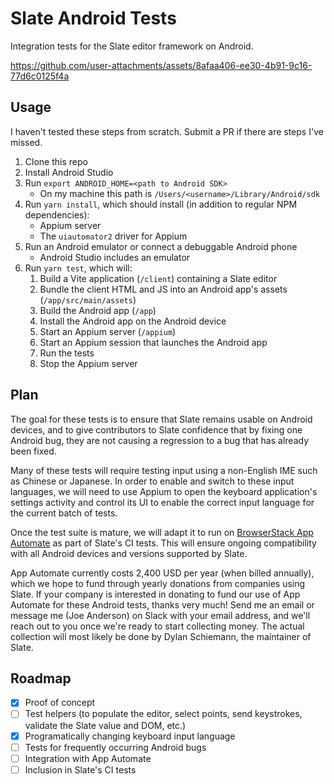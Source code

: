 # Slate Android Tests

Integration tests for the Slate editor framework on Android.

https://github.com/user-attachments/assets/8afaa406-ee30-4b91-9c16-77d6c0125f4a

## Usage

I haven't tested these steps from scratch. Submit a PR if there are steps I've missed.

1. Clone this repo
2. Install Android Studio
3. Run `export ANDROID_HOME=<path to Android SDK>`
   - On my machine this path is `/Users/<username>/Library/Android/sdk`
4. Run `yarn install`, which should install (in addition to regular NPM dependencies):
   - Appium server
   - The `uiautomator2` driver for Appium
5. Run an Android emulator or connect a debuggable Android phone
   - Android Studio includes an emulator
6. Run `yarn test`, which will:
   1. Build a Vite application (`/client`) containing a Slate editor
   2. Bundle the client HTML and JS into an Android app's assets (`/app/src/main/assets`)
   3. Build the Android app (`/app`)
   4. Install the Android app on the Android device
   5. Start an Appium server (`/appium`)
   6. Start an Appium session that launches the Android app
   7. Run the tests
   8. Stop the Appium server

## Plan

The goal for these tests is to ensure that Slate remains usable on Android devices, and to give contributors to Slate confidence that by fixing one Android bug, they are not causing a regression to a bug that has already been fixed.

Many of these tests will require testing input using a non-English IME such as Chinese or Japanese. In order to enable and switch to these input languages, we will need to use Appium to open the keyboard application's settings activity and control its UI to enable the correct input language for the current batch of tests.

Once the test suite is mature, we will adapt it to run on [BrowserStack App Automate](https://www.browserstack.com/app-automate) as part of Slate's CI tests. This will ensure ongoing compatibility with all Android devices and versions supported by Slate.

App Automate currently costs 2,400 USD per year (when billed annually), which we hope to fund through yearly donations from companies using Slate. If your company is interested in donating to fund our use of App Automate for these Android tests, thanks very much! Send me an email or message me (Joe Anderson) on Slack with your email address, and we'll reach out to you once we're ready to start collecting money. The actual collection will most likely be done by Dylan Schiemann, the maintainer of Slate.

## Roadmap

- [x] Proof of concept
- [ ] Test helpers (to populate the editor, select points, send keystrokes, validate the Slate value and DOM, etc.)
- [x] Programatically changing keyboard input language
- [ ] Tests for frequently occurring Android bugs
- [ ] Integration with App Automate
- [ ] Inclusion in Slate's CI tests
